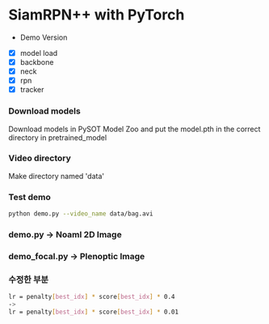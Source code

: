 # SiamRPN++ with PyTorch

- Demo Version

- [x] model load
- [x] backbone
- [x] neck
- [x] rpn
- [x] tracker

### Download models

Download models in PySOT Model Zoo and put the model.pth in the correct directory in pretrained_model

### Video directory

Make directory named 'data'

### Test demo

```bash
python demo.py --video_name data/bag.avi
```

### demo.py -> Noaml 2D Image

### demo_focal.py -> Plenoptic Image

### 수정한 부분

```bash
lr = penalty[best_idx] * score[best_idx] * 0.4
->
lr = penalty[best_idx] * score[best_idx] * 0.01
```

